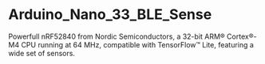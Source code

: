 # Arduino_Nano_33_BLE_Sense
Powerfull nRF52840 from Nordic Semiconductors, a 32-bit ARM® Cortex®-M4 CPU running at 64 MHz, compatible with  TensorFlow™ Lite, featuring a wide set of sensors.
